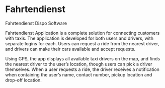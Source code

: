 # Fahrtendienst
Fahrtendienst Dispo Software

Fahrtendienst Application is a complete solution for connecting customers with taxis. The application is developed for both users and drivers, with separate logins for each. Users can request a ride from the nearest driver, and drivers can make their cars available and accept requests.

Using GPS, the app displays all available taxi drivers on the map, and finds the nearest driver to the user’s location, though users can pick a driver themselves. When a user requests a ride, the driver receives a notification when containing the user’s name, contact number, pickup location and drop-off location.
